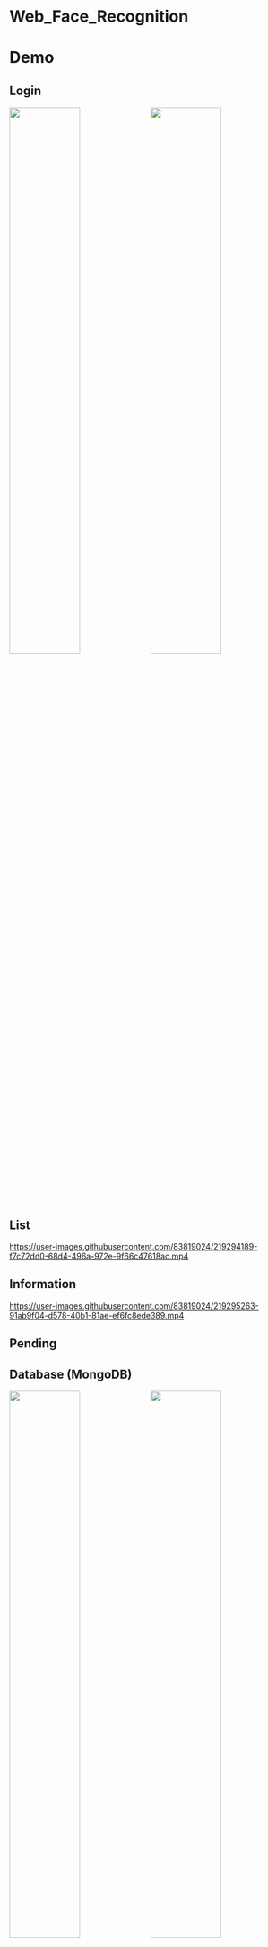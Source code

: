 # Web_Face_Recognition


# Demo
## Login

<img src="https://user-images.githubusercontent.com/83819024/219291144-c7dea7b3-74b6-4705-bd0c-e83555d58abf.png" width=50% height=50%><img src="https://user-images.githubusercontent.com/83819024/219291300-eb970e6f-8644-4a2f-9b17-53ebf88074a2.png" width=50% height=50%>


## List
https://user-images.githubusercontent.com/83819024/219294189-f7c72dd0-68d4-496a-972e-9f66c47618ac.mp4

## Information
https://user-images.githubusercontent.com/83819024/219295263-91ab9f04-d578-40b1-81ae-ef6fc8ede389.mp4

## Pending

## Database (MongoDB)
<img src="https://user-images.githubusercontent.com/83819024/219296179-f8bf4c58-e320-432d-834f-b51c4b2585cd.png" width=50% height=50%><img src="https://user-images.githubusercontent.com/83819024/219296233-bc5526d0-87e2-4573-98ee-474e191bc9fd.png" width=50% height=50%>
<img src="https://user-images.githubusercontent.com/83819024/219296282-93dde65e-f743-44c1-a494-0e8c1a0270a6.png" width=50% height=50%><img src="https://user-images.githubusercontent.com/83819024/219289835-34dd5d84-49c5-4158-aaec-39b8a1fee7ff.png" width=50% height=50%>

# Guide
 In back-end and front-end folder
